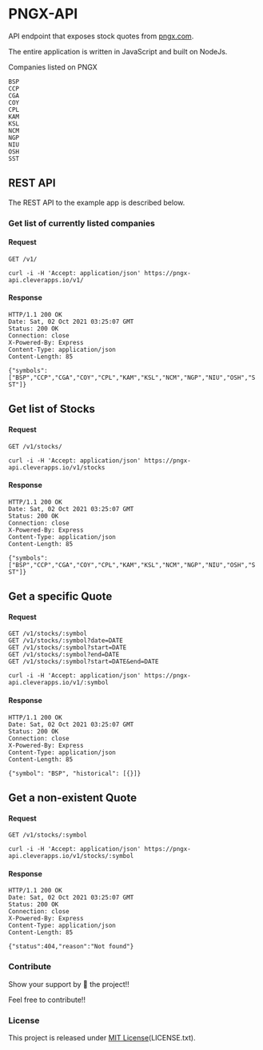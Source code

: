 # PNGX-API
API endpoint that exposes stock quotes from [pngx.com](http://www.pngx.com.pg/data/).

The entire application is written in JavaScript and built on NodeJs.

Companies listed on PNGX

    BSP
    CCP
    CGA
    COY
    CPL
    KAM
    KSL
    NCM
    NGP
    NIU
    OSH
    SST

## REST API

The REST API to the example app is described below.

### Get list of currently listed companies

#### Request
`GET /v1/`

    curl -i -H 'Accept: application/json' https://pngx-api.cleverapps.io/v1/

#### Response

    HTTP/1.1 200 OK
    Date: Sat, 02 Oct 2021 03:25:07 GMT
    Status: 200 OK
    Connection: close
    X-Powered-By: Express
    Content-Type: application/json
    Content-Length: 85

    {"symbols":["BSP","CCP","CGA","COY","CPL","KAM","KSL","NCM","NGP","NIU","OSH","S
    ST"]}

## Get list of Stocks

#### Request

`GET /v1/stocks/`

    curl -i -H 'Accept: application/json' https://pngx-api.cleverapps.io/v1/stocks

#### Response

    HTTP/1.1 200 OK
    Date: Sat, 02 Oct 2021 03:25:07 GMT
    Status: 200 OK
    Connection: close
    X-Powered-By: Express
    Content-Type: application/json
    Content-Length: 85

    {"symbols":["BSP","CCP","CGA","COY","CPL","KAM","KSL","NCM","NGP","NIU","OSH","S
    ST"]}

## Get a specific Quote

#### Request

`GET /v1/stocks/:symbol`
</br>
`GET /v1/stocks/:symbol?date=DATE`
</br>
`GET /v1/stocks/:symbol?start=DATE`
</br>
`GET /v1/stocks/:symbol?end=DATE`
</br>
`GET /v1/stocks/:symbol?start=DATE&end=DATE`
</br>


    curl -i -H 'Accept: application/json' https://pngx-api.cleverapps.io/v1/:symbol

#### Response

    HTTP/1.1 200 OK
    Date: Sat, 02 Oct 2021 03:25:07 GMT
    Status: 200 OK
    Connection: close
    X-Powered-By: Express
    Content-Type: application/json
    Content-Length: 85

    {"symbol": "BSP", "historical": [{}]}

## Get a non-existent Quote

#### Request

`GET /v1/stocks/:symbol`

    curl -i -H 'Accept: application/json' https://pngx-api.cleverapps.io/v1/stocks/:symbol

#### Response

    HTTP/1.1 200 OK
    Date: Sat, 02 Oct 2021 03:25:07 GMT
    Status: 200 OK
    Connection: close
    X-Powered-By: Express
    Content-Type: application/json
    Content-Length: 85

    {"status":404,"reason":"Not found"}

### Contribute
Show your support by 🌟 the project!!

Feel free to contribute!!

### License
This project is released under [MIT License](https://opensource.org/licenses/MIT)(LICENSE.txt).
